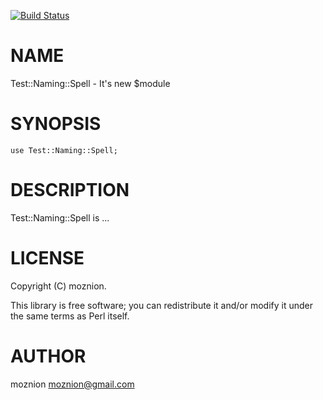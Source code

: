 [![Build Status](https://travis-ci.org/moznion/Test-Naming-Spell.png?branch=master)](https://travis-ci.org/moznion/Test-Naming-Spell)
# NAME

Test::Naming::Spell - It's new $module

# SYNOPSIS

    use Test::Naming::Spell;

# DESCRIPTION

Test::Naming::Spell is ...

# LICENSE

Copyright (C) moznion.

This library is free software; you can redistribute it and/or modify
it under the same terms as Perl itself.

# AUTHOR

moznion <moznion@gmail.com>

